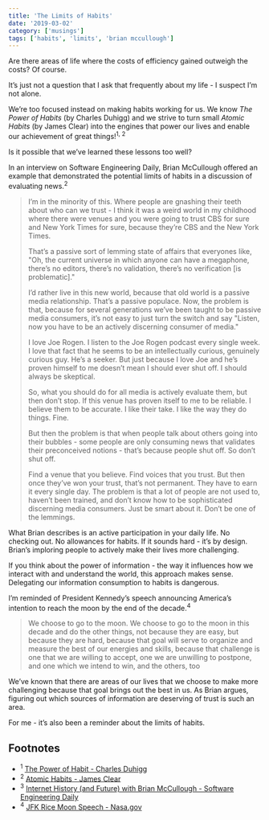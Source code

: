```yaml
---
title: 'The Limits of Habits'
date: '2019-03-02'
category: ['musings']
tags: ['habits', 'limits', 'brian mccullough']
---
```


Are there areas of life where the costs of efficiency gained outweigh the costs? Of course.

It’s just not a question that I ask that frequently about my life - I suspect I’m not alone.

We’re too focused instead on making habits working for us. We know _The Power of Habits_ (by Charles Duhigg) and we strive to turn small _Atomic Habits_ (by James Clear) into the engines that power our lives and enable our achievement of great things!<sup>1, 2</sup>

Is it possible that we’ve learned these lessons too well?

In an interview on Software Engineering Daily, Brian McCullough offered an example that demonstrated the potential limits of habits in a discussion of evaluating news.<sup>2</sup>

> I’m in the minority of this. Where people are gnashing their teeth about who can we trust - I think it was a weird world in my childhood where there were venues and you were going to trust CBS for sure and New York Times for sure, because they’re CBS and the New York Times.
>
> That’s a passive sort of lemming state of affairs that everyones like, "Oh, the current universe in which anyone can have a megaphone, there’s no editors, there’s no validation, there’s no verification [is problematic]."
>
> I’d rather live in this new world, because that old world is a passive media relationship. That’s a passive populace. Now, the problem is that, because for several generations we’ve been taught to be passive media consumers, it’s not easy to just turn the switch and say "Listen, now you have to be an actively discerning consumer of media."
>
> I love Joe Rogen. I listen to the Joe Rogen podcast every single week. I love that fact that he seems to be an intellectually curious, genuinely curious guy. He’s a seeker. But just because I love Joe and he’s proven himself to me doesn’t mean I should ever shut off. I should always be skeptical.
>
> So, what you should do for all media is actively evaluate them, but then don’t stop. If this venue has proven itself to me to be reliable. I believe them to be accurate. I like their take. I like the way they do things. Fine.
>
> But then the problem is that when people talk about others going into their bubbles - some people are only consuming news that validates their preconceived notions - that’s because people shut off. So don’t shut off.
>
> Find a venue that you believe. Find voices that you trust. But then once they’ve won your trust, that’s not permanent. They have to earn it every single day. The problem is that a lot of people are not used to, haven’t been trained, and don’t know how to be sophisticated discerning media consumers. Just be smart about it. Don’t be one of the lemmings.

What Brian describes is an active participation in your daily life. No checking out. No allowances for habits. If it sounds hard - it’s by design. Brian’s imploring people to actively make their lives more challenging.

If you think about the power of information - the way it influences how we interact with and understand the world, this approach makes sense. Delegating our information consumption to habits is dangerous.

I’m reminded of President Kennedy’s speech announcing America’s intention to reach the moon by the end of the decade.<sup>4</sup>

> We choose to go to the moon. We choose to go to the moon in this decade and do the other things, not because they are easy, but because they are hard, because that goal will serve to organize and measure the best of our energies and skills, because that challenge is one that we are willing to accept, one we are unwilling to postpone, and one which we intend to win, and the others, too

We’ve known that there are areas of our lives that we choose to make more challenging because that goal brings out the best in us. As Brian argues, figuring out which sources of information are deserving of trust is such an area.

For me - it’s also been a reminder about the limits of habits.

## Footnotes

-   <sup>1</sup> [The Power of Habit - Charles Duhigg](https://charlesduhigg.com/the-power-of-habit/)
-   <sup>2</sup> [Atomic Habits - James Clear](https://jamesclear.com/atomic-habits)
-   <sup>3</sup> [Internet History (and Future) with Brian McCullough - Software Engineering Daily](https://softwareengineeringdaily.com/2019/03/01/internet-history-and-future-with-brian-mccullough/)
-   <sup>4</sup> [JFK Rice Moon Speech - Nasa.gov](https://er.jsc.nasa.gov/seh/ricetalk.htm)
